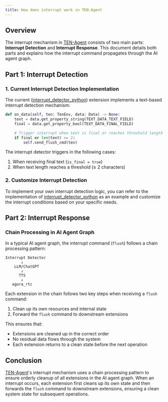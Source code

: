 ```yaml
---
title: How does interrupt work in TEN-Agent
---
```


## Overview

The interrupt mechanism in
[TEN-Agent](https://github.com/TEN-framework/TEN-Agent) consists of two main
parts: **Interrupt Detection** and **Interrupt Response**. This document details
both parts and explains how the interrupt command propagates through the AI
agent graph.

## Part 1: Interrupt Detection

### 1. Current Interrupt Detection Implementation

The current
([interrupt_detector_python](https://github.com/TEN-framework/TEN-Agent/tree/main/agents/ten_packages/extension/interrupt_detector_python))
extension implements a text-based interrupt detection mechanism:

```python
def on_data(self, ten: TenEnv, data: Data) -> None:
    text = data.get_property_string(TEXT_DATA_TEXT_FIELD)
    final = data.get_property_bool(TEXT_DATA_FINAL_FIELD)

    # Trigger interrupt when text is final or reaches threshold length
    if final or len(text) >= 2:
        self.send_flush_cmd(ten)
```

The interrupt detector triggers in the following cases:

1. When receiving final text (`is_final = true`)
2. When text length reaches a threshold (≥ 2 characters)

### 2. Customize Interrupt Detection

To implement your own interrupt detection logic, you can refer to the
implementation of
[interrupt_detector_python](https://github.com/TEN-framework/TEN-Agent/tree/main/agents/ten_packages/extension/interrupt_detector_python)
as an example and customize the interrupt conditions based on your specific
needs.

## Part 2: Interrupt Response

### Chain Processing in AI Agent Graph

In a typical AI agent graph, the interrupt command (`flush`) follows a chain
processing pattern:

```text
Interrupt Detector
       ↓
    LLM/ChatGPT
       ↓
      TTS
       ↓
   agora_rtc
```

Each extension in the chain follows two key steps when receiving a `flush`
command:

1. Clean up its own resources and internal state
2. Forward the `flush` command to downstream extensions

This ensures that:

- Extensions are cleaned up in the correct order
- No residual data flows through the system
- Each extension returns to a clean state before the next operation

## Conclusion

[TEN-Agent](https://github.com/TEN-framework/TEN-Agent)'s interrupt mechanism
uses a chain processing pattern to ensure orderly cleanup of all extensions in
the AI agent graph. When an interrupt occurs, each extension first cleans up its
own state and then forwards the `flush` command to downstream extensions,
ensuring a clean system state for subsequent operations.
